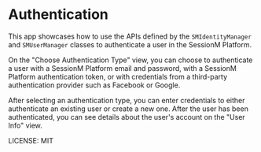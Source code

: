 Authentication
==============

This app showcases how to use the APIs defined by the `SMIdentityManager` and `SMUserManager` classes to authenticate a user in the SessionM Platform.

On the "Choose Authentication Type" view, you can choose to authenticate a user with a SessionM Platform email and password, with a SessionM Platform authentication token, or with credentials from a third-party authentication provider such as Facebook or Google.

After selecting an authentication type, you can enter credentials to either authenticate an existing user or create a new one. After the user has been authenticated, you can see details about the user's account on the "User Info" view.


LICENSE: MIT
